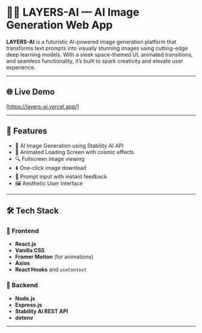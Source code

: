 # 🧠✨ LAYERS-AI — AI Image Generation Web App

**LAYERS-AI** is a futuristic AI-powered image generation platform that transforms text prompts into visually stunning images using cutting-edge deep learning models. With a sleek space-themed UI, animated transitions, and seamless functionality, it’s built to spark creativity and elevate user experience.

---

## 🌐 Live Demo
[https://layers-ai.vercel.app/] <!-- Replace with your live site URL -->

---


## 🚀 Features

- 🧠 AI Image Generation using Stability AI API
- 🌌 Animated Loading Screen with cosmic effects
- 🔍 Fullscreen image viewing
- ⬇️ One-click image download
- 💬 Prompt input with instant feedback
- 🖼️  Aesthetic User Interface

---

## 🛠️ Tech Stack

### 🔹 Frontend
- **React.js**
- **Vanilla CSS**
- **Framer Motion** (for animations)
- **Axios**
- **React Hooks** and `useContext`

### 🔹 Backend
- **Node.js**
- **Express.js**
- **Stability AI REST API**
- **dotenv**

---



